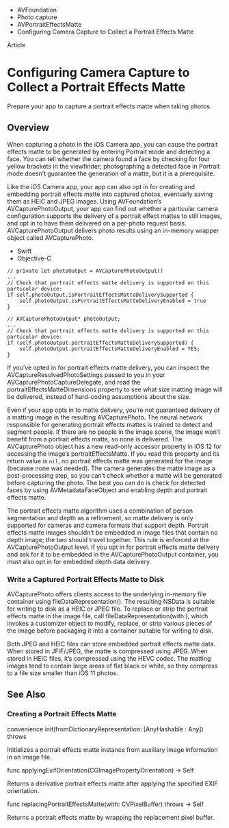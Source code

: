 

- AVFoundation
- Photo capture
- AVPortraitEffectsMatte
-  Configuring Camera Capture to Collect a Portrait Effects Matte 

Article

# Configuring Camera Capture to Collect a Portrait Effects Matte

Prepare your app to capture a portrait effects matte when taking photos.

## Overview

When capturing a photo in the iOS Camera app, you can cause the portrait effects matte to be generated by entering Portrait mode and detecting a face. You can tell whether the camera found a face by checking for four yellow brackets in the viewfinder; photographing a detected face in Portrait mode doesn’t guarantee the generation of a matte, but it is a prerequisite.

Like the iOS Camera app, your app can also opt in for creating and embedding portrait effects matte into captured photos, eventually saving them as HEIC and JPEG images. Using AVFoundation’s AVCapturePhotoOutput, your app can find out whether a particular camera configuration supports the delivery of a portrait effect mattes to still images, and opt in to have them delivered on a per-photo request basis. AVCapturePhotoOutput delivers photo results using an in-memory wrapper object called AVCapturePhoto.

- Swift
- Objective-C

```
// private let photoOutput = AVCapturePhotoOutput()
...
// Check that portrait effects matte delivery is supported on this particular device:
if self.photoOutput.isPortraitEffectsMatteDeliverySupported {
    self.photoOutput.isPortraitEffectsMatteDeliveryEnabled = true
}
```

```
// AVCapturePhotoOutput* photoOutput;
...
// Check that portrait effects matte delivery is supported on this particular device:
if (self.photoOutput.portraitEffectsMatteDeliverySupported) {
    self.photoOutput.portraitEffectsMatteDeliveryEnabled = YES;
}
```

If you’ve opted in for portrait effects matte delivery, you can inspect the AVCaptureResolvedPhotoSettings passed to you in your AVCapturePhotoCaptureDelegate, and read the portraitEffectsMatteDimensions property to see what size matting image will be delivered, instead of hard-coding assumptions about the size.

Even if your app opts in to matte delivery, you’re not guaranteed delivery of a matting image in the resulting AVCapturePhoto. The neural network responsible for generating portrait effects mattes is trained to detect and segment people. If there are no people in the image scene, the image won’t benefit from a portrait effects matte, so none is delivered. The AVCapturePhoto object has a new read-only accessor property in iOS 12 for accessing the image’s portraitEffectsMatte. If you read this property and its return value is `nil`, no portrait effects matte was generated for the image (because none was needed). The camera generates the matte image as a post-processing step, so you can’t check whether a matte will be generated before capturing the photo. The best you can do is check for detected faces by using AVMetadataFaceObject and enabling depth and portrait effects matte.

The portrait effects matte algorithm uses a combination of person segmentation and depth as a refinement, so matte delivery is only supported for cameras and camera formats that support depth. Portrait effects matte images shouldn’t be embedded in image files that contain no depth image; the two should travel together. This rule is enforced at the AVCapturePhotoOutput level. If you opt in for portrait effects matte delivery and ask for it to be embedded in the AVCapturePhotoOutput container, you must also opt in for embedded depth data delivery.

### Write a Captured Portrait Effects Matte to Disk

AVCapturePhoto offers clients access to the underlying in-memory file container using fileDataRepresentation(). The resulting NSData is suitable for writing to disk as a HEIC or JPEG file. To replace or strip the portrait effects matte in the image file, call fileDataRepresentation(with:), which invokes a customizer object to modify, replace, or strip various pieces of the image before packaging it into a container suitable for writing to disk.

Both JPEG and HEIC files can store embedded portrait effects matte data. When stored in JFIF/JPEG, the matte is compressed using JPEG. When stored in HEIC files, it’s compressed using the HEVC codec. The matting images tend to contain large areas of flat black or white, so they compress to a file size smaller than iOS 11 photos.

## See Also

### Creating a Portrait Effects Matte

convenience init(fromDictionaryRepresentation: [AnyHashable : Any]) throws

Initializes a portrait effects matte instance from auxiliary image information in an image file.

func applyingExifOrientation(CGImagePropertyOrientation) -> Self

Returns a derivative portrait effects matte after applying the specified EXIF orientation.

func replacingPortraitEffectsMatte(with: CVPixelBuffer) throws -> Self

Returns a portrait effects matte by wrapping the replacement pixel buffer.

